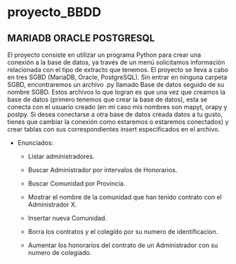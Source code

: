 # proyecto_BBDD

## MARIADB	ORACLE 	     POSTGRESQL

El proyecto consiste en utilizar un programa Python para crear una conexión a la base de datos, ya través de un menú solicitamos información relacionada con el tipo de extracto que tenemos. El proyecto se
lleva a cabo en tres SGBD (MariaDB, Oracle, PostgreSQL). Sin entrar en ninguna carpeta SGBD, encontraremos un archivo .py llamado Base de datos seguido de su nombre SGBD. Estos archivos lo que logran es que una vez que creamos la base de datos (primero tenemos que crear la base de datos), esta se conecta con el usuario creado (en mi caso mis nombres son mapyt, orapy y postpy. Si desea conectarse a otra base de datos creada datos a tu gusto, tienes que cambiar la conexión como estaremos o estaremos conectados) y crear tablas con sus correspondientes insert  especificados en el archivo.

* Enunciados:

  - Listar administradores.

  - Buscar Administrador por intervalos de Honorarios.

  - Buscar Comunidad por Provincia.

  - Mostrar el nombre de la comunidad que han tenido contrato con el Administrador X.

  - Insertar nueva Comunidad.

  - Borra los contratos y el colegido por su numero de identificacion.

  - Aumentar los honorarios del contrato de un Administrador con su numero de colegiado.
